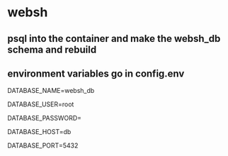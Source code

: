 # websh

## psql into the container and make the websh_db schema and rebuild

## environment variables go in config.env
DATABASE_NAME=websh_db

DATABASE_USER=root

DATABASE_PASSWORD=

DATABASE_HOST=db

DATABASE_PORT=5432
